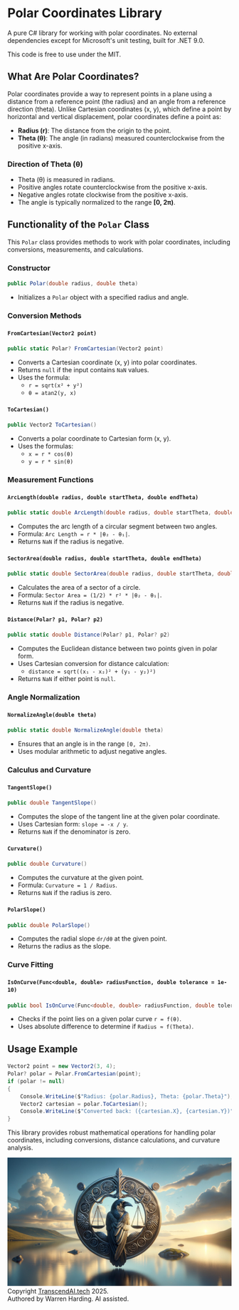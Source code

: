 # Polar Coordinates Library

A pure C# library for working with polar coordinates. No external dependencies except for Microsoft's unit testing, built for .NET 9.0.

This code is free to use under the MIT.

## What Are Polar Coordinates?
Polar coordinates provide a way to represent points in a plane using a distance from a reference point (the radius) and an angle from a reference direction (theta). Unlike Cartesian coordinates (x, y), which define a point by horizontal and vertical displacement, polar coordinates define a point as:

- **Radius (r)**: The distance from the origin to the point.
- **Theta (θ)**: The angle (in radians) measured counterclockwise from the positive x-axis.

### Direction of Theta (θ)
- Theta (θ) is measured in radians.
- Positive angles rotate counterclockwise from the positive x-axis.
- Negative angles rotate clockwise from the positive x-axis.
- The angle is typically normalized to the range **[0, 2π)**.

## Functionality of the `Polar` Class
This `Polar` class provides methods to work with polar coordinates, including conversions, measurements, and calculations.

### Constructor
```csharp
public Polar(double radius, double theta)
```
- Initializes a `Polar` object with a specified radius and angle.

### Conversion Methods
#### `FromCartesian(Vector2 point)`
```csharp
public static Polar? FromCartesian(Vector2 point)
```
- Converts a Cartesian coordinate (x, y) into polar coordinates.
- Returns `null` if the input contains `NaN` values.
- Uses the formula:
  - `r = sqrt(x² + y²)`
  - `θ = atan2(y, x)`

#### `ToCartesian()`
```csharp
public Vector2 ToCartesian()
```
- Converts a polar coordinate to Cartesian form (x, y).
- Uses the formulas:
  - `x = r * cos(θ)`
  - `y = r * sin(θ)`

### Measurement Functions
#### `ArcLength(double radius, double startTheta, double endTheta)`
```csharp
public static double ArcLength(double radius, double startTheta, double endTheta)
```
- Computes the arc length of a circular segment between two angles.
- Formula: `Arc Length = r * |θ₂ - θ₁|`.
- Returns `NaN` if the radius is negative.

#### `SectorArea(double radius, double startTheta, double endTheta)`
```csharp
public static double SectorArea(double radius, double startTheta, double endTheta)
```
- Calculates the area of a sector of a circle.
- Formula: `Sector Area = (1/2) * r² * |θ₂ - θ₁|`.
- Returns `NaN` if the radius is negative.

#### `Distance(Polar? p1, Polar? p2)`
```csharp
public static double Distance(Polar? p1, Polar? p2)
```
- Computes the Euclidean distance between two points given in polar form.
- Uses Cartesian conversion for distance calculation:
  - `distance = sqrt((x₁ - x₂)² + (y₁ - y₂)²)`
- Returns `NaN` if either point is `null`.

### Angle Normalization
#### `NormalizeAngle(double theta)`
```csharp
public static double NormalizeAngle(double theta)
```
- Ensures that an angle is in the range `[0, 2π)`.
- Uses modular arithmetic to adjust negative angles.

### Calculus and Curvature
#### `TangentSlope()`
```csharp
public double TangentSlope()
```
- Computes the slope of the tangent line at the given polar coordinate.
- Uses Cartesian form: `slope = -x / y`.
- Returns `NaN` if the denominator is zero.

#### `Curvature()`
```csharp
public double Curvature()
```
- Computes the curvature at the given point.
- Formula: `Curvature = 1 / Radius`.
- Returns `NaN` if the radius is zero.

#### `PolarSlope()`
```csharp
public double PolarSlope()
```
- Computes the radial slope `dr/dθ` at the given point.
- Returns the radius as the slope.

### Curve Fitting
#### `IsOnCurve(Func<double, double> radiusFunction, double tolerance = 1e-10)`
```csharp
public bool IsOnCurve(Func<double, double> radiusFunction, double tolerance = 1e-10)
```
- Checks if the point lies on a given polar curve `r = f(θ)`.
- Uses absolute difference to determine if `Radius ≈ f(Theta)`.

## Usage Example
```csharp
Vector2 point = new Vector2(3, 4);
Polar? polar = Polar.FromCartesian(point);
if (polar != null)
{
    Console.WriteLine($"Radius: {polar.Radius}, Theta: {polar.Theta}");
    Vector2 cartesian = polar.ToCartesian();
    Console.WriteLine($"Converted back: ({cartesian.X}, {cartesian.Y})");
}
```

This library provides robust mathematical operations for handling polar coordinates, including conversions, distance calculations, and curvature analysis.

![AI Image](aiimage.jpg)
Copyright [TranscendAI.tech](https://TranscendAI.tech) 2025.</br>
Authored by Warren Harding. AI assisted.</br>

